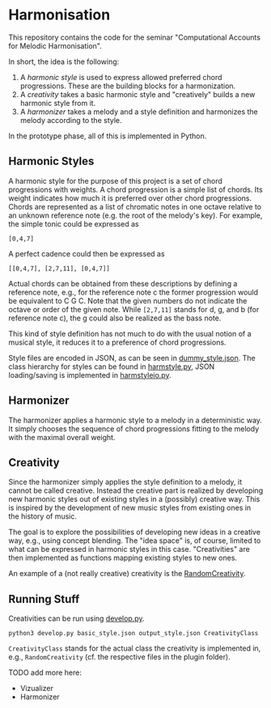 # Harmonisation

This repository contains the code for the seminar "Computational Accounts for Melodic Harmonisation".

In short, the idea is the following:

1. A *harmonic style* is used to express allowed preferred chord progressions. These are the building blocks for a harmonization.
2. A *creativity* takes a basic harmonic style and "creatively" builds a new harmonic style from it.
3. A *harmonizer* takes a melody and a style definition and harmonizes the melody according to the style.

In the prototype phase, all of this is implemented in Python.

## Harmonic Styles

A harmonic style for the purpose of this project is a set of chord progressions with weights.
A chord progression is a simple list of chords.
Its weight indicates how much it is preferred over other chord progressions.
Chords are represented as a list of chromatic notes in one octave relative to an unknown reference note (e.g. the root of the melody's key).
For example, the simple tonic could be expressed as

    [0,4,7]

A perfect cadence could then be expressed as

    [[0,4,7], [2,7,11], [0,4,7]]

Actual chords can be obtained from these descriptions by defining a reference note, e.g., for the reference note c the former progression would be equivalent to C G C.
Note that the given numbers do not indicate the octave or order of the given note.
While `[2,7,11]` stands for d, g, and b (for reference note c), the g could also be realized as the bass note.

This kind of style definition has not much to do with the usual notion of a musical style, it reduces it to a preference of chord progressions.

Style files are encoded in JSON, as can be seen in [dummy_style.json](dummy_style.json).
The class hierarchy for styles can be found in [harmstyle.py](harmstyle.py), JSON loading/saving is implemented in [harmstyleio.py](harmstyleio.py).

## Harmonizer

The harmonizer applies a harmonic style to a melody in a deterministic way.
It simply chooses the sequence of chord progressions fitting to the melody with the maximal overall weight.

## Creativity

Since the harmonizer simply applies the style definition to a melody, it cannot be called creative.
Instead the creative part is realized by developing new harmonic styles out of existing styles in a (possibly) creative way.
This is inspired by the development of new music styles from existing ones in the history of music.

The goal is to explore the possibilities of developing new ideas in a creative way, e.g., using concept blending.
The "idea space" is, of course, limited to what can be expressed in harmonic styles in this case.
"Creativities" are then implemented as functions mapping existing styles to new ones.

An example of a (not really creative) creativity is the [RandomCreativity](plugins/random_creativity.py).

## Running Stuff

Creativities can be run using [develop.py](develop.py).

    python3 develop.py basic_style.json output_style.json CreativityClass

`CreativityClass` stands for the actual class the creativity is implemented in, e.g., `RandomCreativity` (cf. the respective files in the plugin folder).

TODO add more here:

- Vizualizer
- Harmonizer

